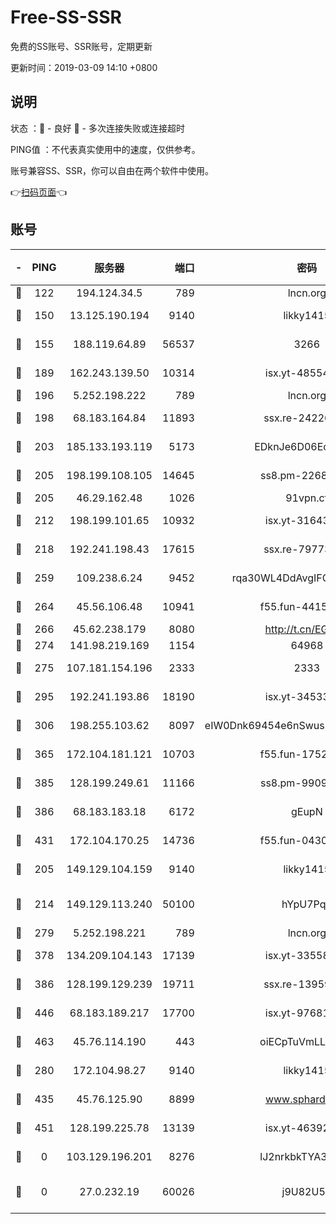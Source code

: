 # Free-SS-SSR

免费的SS账号、SSR账号，定期更新

更新时间：2019-03-09 14:10 +0800

## 说明

状态     ：🙂 - 良好 🙁 - 多次连接失败或连接超时

PING值   ：不代表真实使用中的速度，仅供参考。

账号兼容SS、SSR，你可以自由在两个软件中使用。

👉[扫码页面](https://liesauer.github.io/Free-SS-SSR/)👈

## 账号

|-|PING|服务器|端口|密码|加密方式|区域|
|:----:|:----:|:-----:|-----:|:----:|:----:|:----:|
|🙂|122|194.124.34.5|789|lncn.org|rc4|JP|
|🙂|150|13.125.190.194|9140|likky1415|aes-256-cfb|KR|
|🙂|155|188.119.64.89|56537|3266|aes-256-cfb|RU|
|🙂|189|162.243.139.50|10314|isx.yt-48554575|aes-256-cfb|US|
|🙂|196|5.252.198.222|789|lncn.org|rc4|JP|
|🙂|198|68.183.164.84|11893|ssx.re-24226841|aes-256-cfb|US|
|🙂|203|185.133.193.119|5173|EDknJe6D06EoWDaw|aes-256-cfb|US|
|🙂|205|198.199.108.105|14645|ss8.pm-22688223|aes-256-cfb|US|
|🙂|205|46.29.162.48|1026|91vpn.cf|rc4-md5|RU|
|🙂|212|198.199.101.65|10932|isx.yt-31643189|aes-256-cfb|US|
|🙂|218|192.241.198.43|17615|ssx.re-79773961|aes-256-cfb|US|
|🙂|259|109.238.6.24|9452|rqa30WL4DdAvgIFG6Fs3znzTa|aes-256-cfb|FR|
|🙂|264|45.56.106.48|10941|f55.fun-44155061|aes-256-cfb|US|
|🙂|266|45.62.238.179|8080|http://t.cn/EGJIyrl|rc4-md5|CA|
|🙂|274|141.98.219.169|1154|64968|chacha20|US|
|🙂|275|107.181.154.196|2333|2333|aes-256-cfb|US|
|🙂|295|192.241.193.86|18190|isx.yt-34533173|aes-256-cfb|US|
|🙂|306|198.255.103.62|8097|eIW0Dnk69454e6nSwuspv9DmS201tQ0D|aes-256-cfb|US|
|🙂|365|172.104.181.121|10703|f55.fun-17527319|aes-256-cfb|SG|
|🙂|385|128.199.249.61|11166|ss8.pm-99097574|aes-256-cfb|SG|
|🙂|386|68.183.183.18|6172|gEupN|aes-256-cfb|SG|
|🙂|431|172.104.170.25|14736|f55.fun-04300289|aes-256-cfb|SG|
|🙂|205|149.129.104.159|9140|likky1415|aes-256-cfb|HK|
|🙂|214|149.129.113.240|50100|hYpU7PqP|chacha20-ietf-poly1305|CN|
|🙂|279|5.252.198.221|789|lncn.org|rc4|JP|
|🙂|378|134.209.104.143|17139|isx.yt-33558802|aes-256-cfb|SG|
|🙂|386|128.199.129.239|19711|ssx.re-13959814|aes-256-cfb|SG|
|🙂|446|68.183.189.217|17700|isx.yt-97681259|aes-256-cfb|SG|
|🙂|463|45.76.114.190|443|oiECpTuVmLLxk4Ts|aes-256-cfb|AU|
|🙁|280|172.104.98.27|9140|likky1415|aes-256-cfb|JP|
|🙁|435|45.76.125.90|8899|www.sphard.com|aes-256-cfb|AU|
|🙁|451|128.199.225.78|13139|isx.yt-46392951|aes-256-cfb|SG|
|🙁|0|103.129.196.201|8276|lJ2nrkbkTYA30wv0|aes-256-cfb|US|
|🙁|0|27.0.232.19|60026|j9U82U53|xchacha20-ietf-poly1305|HK|
